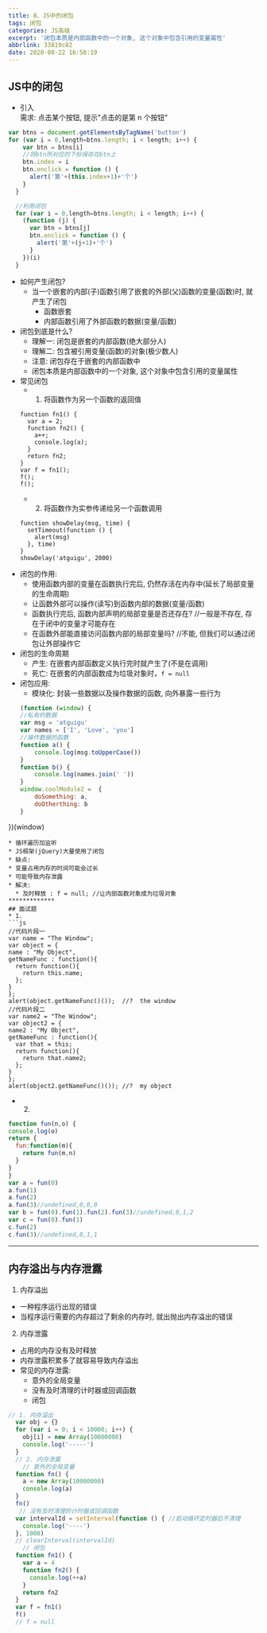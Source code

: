 ```yaml
---
title: 8、JS中的闭包
tags: 闭包
categories: JS高级
excerpt: '闭包本质是内部函数中的一个对象, 这个对象中包含引用的变量属性'
abbrlink: 33819c82
date: 2020-08-22 16:58:19
---
```

## JS中的闭包
* 引入  
需求: 点击某个按钮, 提示"点击的是第 n 个按钮"
```js
var btns = document.getElementsByTagName('button')
for (var i = 0,length=btns.length; i < length; i++) {
    var btn = btns[i]
    //将btn所对应的下标保存在btn上
    btn.index = i
    btn.onclick = function () {
      alert('第'+(this.index+1)+'个')
    }
  }

  //利用闭包
  for (var i = 0,length=btns.length; i < length; i++) {
    (function (j) {
      var btn = btns[j]
      btn.onclick = function () {
        alert('第'+(j+1)+'个')
      }
    })(i)
  }
  ```
* 如何产生闭包?
  * 当一个嵌套的内部(子)函数引用了嵌套的外部(父)函数的变量(函数)时, 就产生了闭包
    * 函数嵌套
    * 内部函数引用了外部函数的数据(变量/函数)
* 闭包到底是什么?
  * 理解一: 闭包是嵌套的内部函数(绝大部分人)
  * 理解二: 包含被引用变量(函数)的对象(极少数人)
  * 注意: 闭包存在于嵌套的内部函数中
  * 闭包本质是内部函数中的一个对象, 这个对象中包含引用的变量属性
* 常见闭包
  * 1. 将函数作为另一个函数的返回值
  ```
  function fn1() {
    var a = 2;
    function fn2() {
      a++;
      console.log(a);
    }
    return fn2;
  }
  var f = fn1();
  f();
  f();
  ```
  * 2. 将函数作为实参传递给另一个函数调用
  ```
  function showDelay(msg, time) {
    setTimeout(function () {
      alert(msg)
    }, time)
  }
  showDelay('atguigu', 2000)
  ```
* 闭包的作用:
  * 使用函数内部的变量在函数执行完后, 仍然存活在内存中(延长了局部变量的生命周期)
  * 让函数外部可以操作(读写)到函数内部的数据(变量/函数)
  * 函数执行完后, 函数内部声明的局部变量是否还存在?  //一般是不存在, 存在于闭中的变量才可能存在
  * 在函数外部能直接访问函数内部的局部变量吗? //不能, 但我们可以通过闭包让外部操作它
* 闭包的生命周期
  * 产生: 在嵌套内部函数定义执行完时就产生了(不是在调用)
  * 死亡: 在嵌套的内部函数成为垃圾对象时，`f = null`
* 闭包应用:
  * 模块化: 封装一些数据以及操作数据的函数, 向外暴露一些行为
  ```js
  (function (window) {
  //私有的数据
  var msg = 'atguigu'
  var names = ['I', 'Love', 'you']
  //操作数据的函数
  function a() {
      console.log(msg.toUpperCase())
  }
  function b() {
      console.log(names.join(' '))
  }
  window.coolModule2 =  {
      doSomething: a,
      doOtherthing: b
  }
})(window)
  ```
  * 循环遍历加监听
  * JS框架(jQuery)大量使用了闭包
* 缺点:
  * 变量占用内存的时间可能会过长
  * 可能导致内存泄露
  * 解决:
    * 及时释放 : f = null; //让内部函数对象成为垃圾对象
*************
## 面试题
  * 1.
  ```js
  //代码片段一
var name = "The Window";
var object = {
  name : "My Object",
  getNameFunc : function(){
    return function(){
      return this.name;
    };
  }
};
alert(object.getNameFunc()());  //?  the window
//代码片段二
var name2 = "The Window";
var object2 = {
  name2 : "My Object",
  getNameFunc : function(){
    var that = this;
    return function(){
      return that.name2;
    };
  }
};
alert(object2.getNameFunc()()); //?  my object
  ```
  * 2.
  ```js
  function fun(n,o) {
  console.log(o)
  return {
    fun:function(m){
      return fun(m,n)
    }
  }
}
var a = fun(0)
a.fun(1)
a.fun(2)
a.fun(3)//undefined,0,0,0
var b = fun(0).fun(1).fun(2).fun(3)//undefined,0,1,2
var c = fun(0).fun(1)
c.fun(2)
c.fun(3)//undefined,0,1,1
  ```
***********
## 内存溢出与内存泄露
1. 内存溢出
  * 一种程序运行出现的错误
  * 当程序运行需要的内存超过了剩余的内存时, 就出抛出内存溢出的错误
2. 内存泄露
  * 占用的内存没有及时释放
  * 内存泄露积累多了就容易导致内存溢出
  * 常见的内存泄露:
    * 意外的全局变量
    * 没有及时清理的计时器或回调函数
    * 闭包
```js
// 1. 内存溢出
  var obj = {}
  for (var i = 0; i < 10000; i++) {
    obj[i] = new Array(10000000)
    console.log('-----')
  }
  // 2. 内存泄露
    // 意外的全局变量
  function fn() {
    a = new Array(10000000)
    console.log(a)
  }
  fn()
   // 没有及时清理的计时器或回调函数
  var intervalId = setInterval(function () { //启动循环定时器后不清理
    console.log('----')
  }, 1000)
  // clearInterval(intervalId)
    // 闭包
  function fn1() {
    var a = 4
    function fn2() {
      console.log(++a)
    }
    return fn2
  }
  var f = fn1()
  f()
  // f = null
```

